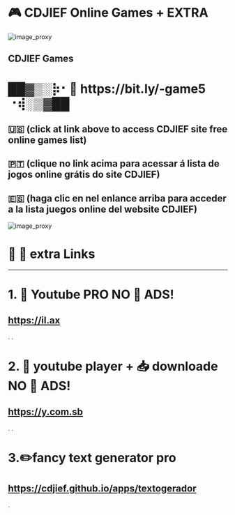 # 🎮 CDJIEF Online Games + EXTRA

![image_proxy](https://i.postimg.cc/ZnRG5dP3/CDJIEFGAMES1.png)


CDJIEF Games 
--------------

<body>
 <h1>  ██▓▒­░⡷⠂🔗 https://bit.ly/-game5 ⠐⢾░▒­▓██ </h1>
 </body>




🇺🇸  (click at link above to access CDJIEF site free online games list) 
-
🇵🇹  (clique no link acima para acessar á lista de jogos online grátis do site CDJIEF) 
-
🇪🇸  (haga clic en nel enlance arriba para acceder a la lista juegos online del website CDJIEF)
-


 ![image_proxy](https://i.postimg.cc/kM8ZdK8s/gtl.png)
 
 
 
 # 🔗 🦜 extra Links
 ----------------
 
# 1. 🎈 Youtube PRO NO 🛑 ADS!
https://il.ax
-
.
.
# 2. 🧰 youtube player + 📥 downloade NO 🛑 ADS!
https://y.com.sb
-
.
.
# 3.✏️fancy text generator pro
https://cdjief.github.io/apps/textogerador
-
.
